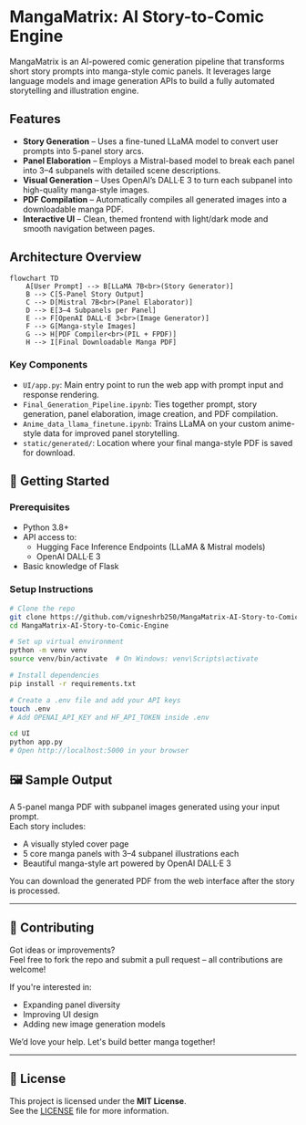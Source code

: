 # MangaMatrix: AI Story-to-Comic Engine

MangaMatrix is an AI-powered comic generation pipeline that transforms short story prompts into manga-style comic panels. It leverages large language models and image generation APIs to build a fully automated storytelling and illustration engine.

## Features

- **Story Generation** – Uses a fine-tuned LLaMA model to convert user prompts into 5-panel story arcs.
- **Panel Elaboration** – Employs a Mistral-based model to break each panel into 3–4 subpanels with detailed scene descriptions.
- **Visual Generation** – Uses OpenAI’s DALL·E 3 to turn each subpanel into high-quality manga-style images.
- **PDF Compilation** – Automatically compiles all generated images into a downloadable manga PDF.
- **Interactive UI** – Clean, themed frontend with light/dark mode and smooth navigation between pages.

## Architecture Overview

```mermaid
flowchart TD
    A[User Prompt] --> B[LLaMA 7B<br>(Story Generator)]
    B --> C[5-Panel Story Output]
    C --> D[Mistral 7B<br>(Panel Elaborator)]
    D --> E[3–4 Subpanels per Panel]
    E --> F[OpenAI DALL·E 3<br>(Image Generator)]
    F --> G[Manga-style Images]
    G --> H[PDF Compiler<br>(PIL + FPDF)]
    H --> I[Final Downloadable Manga PDF] 
```

### Key Components

- `UI/app.py`: Main entry point to run the web app with prompt input and response rendering.
- `Final_Generation_Pipeline.ipynb`: Ties together prompt, story generation, panel elaboration, image creation, and PDF compilation.
- `Anime_data_llama_finetune.ipynb`: Trains LLaMA on your custom anime-style data for improved panel storytelling.
- `static/generated/`: Location where your final manga-style PDF is saved for download.


## 🚀 Getting Started

### Prerequisites

- Python 3.8+
- API access to:
  - Hugging Face Inference Endpoints (LLaMA & Mistral models)
  - OpenAI DALL·E 3
- Basic knowledge of Flask

### Setup Instructions

```bash
# Clone the repo
git clone https://github.com/vigneshrb250/MangaMatrix-AI-Story-to-Comic-Engine.git
cd MangaMatrix-AI-Story-to-Comic-Engine

# Set up virtual environment
python -m venv venv
source venv/bin/activate  # On Windows: venv\Scripts\activate

# Install dependencies
pip install -r requirements.txt

# Create a .env file and add your API keys
touch .env
# Add OPENAI_API_KEY and HF_API_TOKEN inside .env

cd UI
python app.py
# Open http://localhost:5000 in your browser
```

## 🖼️ Sample Output

A 5-panel manga PDF with subpanel images generated using your input prompt.  
Each story includes:
- A visually styled cover page
- 5 core manga panels with 3–4 subpanel illustrations each
- Beautiful manga-style art powered by OpenAI DALL·E 3

You can download the generated PDF from the web interface after the story is processed.

---

## 🤝 Contributing

Got ideas or improvements?  
Feel free to fork the repo and submit a pull request – all contributions are welcome!

If you're interested in:
- Expanding panel diversity
- Improving UI design
- Adding new image generation models

We’d love your help. Let's build better manga together!

---

## 📄 License

This project is licensed under the **MIT License**.  
See the [LICENSE](LICENSE) file for more information.

